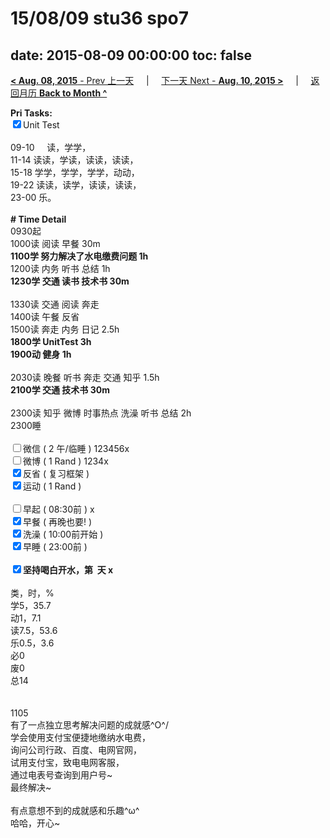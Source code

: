 # 15/08/09 stu36 spo7

date: 2015-08-09 00:00:00
toc: false
---
[**< Aug. 08, 2015** - Prev 上一天](/lifelogs/2015/08/d08.md) &nbsp; &nbsp; | &nbsp; &nbsp; [下一天 Next - **Aug. 10, 2015 >**](/lifelogs/2015/08/d10.md) &nbsp; &nbsp; |  &nbsp; &nbsp; [返回月历 **Back to Month ^**](/lifelogs/2015/08/index.md)
<br/><div><strong>Pri Tasks:</strong></div><div><input checked="true" type="checkbox"/>Unit Test</div><div><br/></div><div>09-10     读，学学，</div><div>11-14 读读，学读，读读，读读，</div><div>15-18 学学，学学，学学，动动，</div><div>19-22 读读，读学，读读，读读，</div><div>23-00 乐。</div><div><br/></div><div><b># Time Detail</b></div><div>0930起</div><div>1000读 阅读 早餐 30m</div><div><b>1100学 努力解决了水电缴费问题 1h</b></div><div>1200读 内务 听书 总结 1h</div><div><strong>1230学 交通 读书 技术书 30m</strong></div><div><b><br/></b></div><div>1330读 交通 阅读 奔走</div><div>1400读 午餐 反省</div><div>1500读 奔走 内务 日记 2.5h</div><div><strong>1800学 UnitTest 3</strong><strong>h</strong></div><div><b>1900动 健身 1h</b></div><div><br/></div><div>2030读 晚餐 听书 奔走 交通 知乎 1.5h</div><div><b>210</b><b>0学 交通 技术书 30m</b></div><div><br/></div><div>2300读 知乎 微博 时事热点 洗澡 听书 总结 2h</div><div>2300睡</div><div><br/></div><div><input type="checkbox"/>微信 ( 2 午/临睡 ) 123456x</div><div><input type="checkbox"/>微博 ( 1 Rand ) 1234x</div><div><input checked="true" type="checkbox"/>反省 ( 复习框架 ) </div><div><input checked="true" type="checkbox"/>运动 ( 1 Rand ) </div><div><br/></div><div><input type="checkbox"/>早起 ( 08:30前 ) x</div><div><input checked="true" type="checkbox"/>早餐 ( 再晚也要! ) </div><div><input checked="true" type="checkbox"/>洗澡 ( 10:00前开始 ) <br/></div><div><input checked="true" type="checkbox"/>早睡 ( 23:00前 ) </div><div><b><br/></b></div><div><b><input checked="true" type="checkbox"/>坚持喝白开水，第  天 x</b></div><div><br clear="none"/></div><div>类，时，%<br clear="none"/>学5，35.7<br clear="none"/>动1，7.1<br clear="none"/>读7.5，53.6<br clear="none"/>乐0.5，3.6<br clear="none"/>必0<br clear="none"/>废0<br clear="none"/>总14</div><div><br/></div><div><br/></div><div>1105</div><div>有了一点独立思考解决问题的成就感\^O^/</div><div>学会使用支付宝便捷地缴纳水电费，</div><div>询问公司行政、百度、电网官网，</div><div>试用支付宝，致电电网客服，</div><div>通过电表号查询到用户号~</div><div>最终解决~ </div><div><br/></div><div>有点意想不到的成就感和乐趣^ω^</div><div>哈哈，开心~</div>
